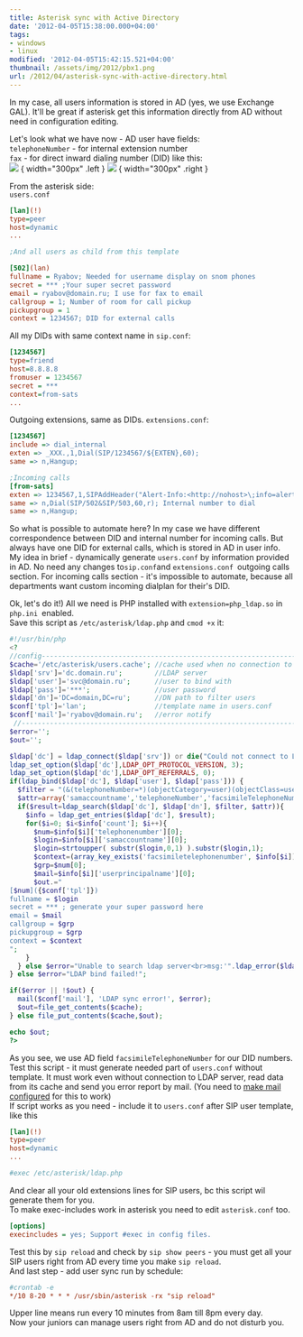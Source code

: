 ```yaml
---
title: Asterisk sync with Active Directory
date: '2012-04-05T15:38:00.000+04:00'
tags:
- windows
- linux
modified: '2012-04-05T15:42:15.521+04:00'
thumbnail: /assets/img/2012/pbx1.png
url: /2012/04/asterisk-sync-with-active-directory.html
---
```

In my case, all users information is stored in AD (yes, we use Exchange GAL). It'll be great if asterisk get this information directly from AD without need in configuration editing.

Let's look what we have now - AD user have fields:  
`telephoneNumber` - for internal extension number   
`fax` - for direct inward dialing number (DID) like this:  
![](/assets/img/2012/pbx1.png)
{ width="300px" .left }
![](/assets/img/2012/pbx2.png)
{ width="300px" .right }
<div style="clear:both"></div>

From the asterisk side:  
`users.conf`  
```ini
[lan](!)
type=peer
host=dynamic
...

;And all users as child from this template

[502](lan)
fullname = Ryabov; Needed for username display on snom phones
secret = *** ;Your super secret password
email = ryabov@domain.ru; I use for fax to email
callgroup = 1; Number of room for call pickup
pickupgroup = 1
context = 1234567; DID for external calls
```
All my DIDs with same context name in `sip.conf`:  
```ini
[1234567]
type=friend
host=8.8.8.8
fromuser = 1234567
secret = ***
context=from-sats
...
```
Outgoing extensions, same as DIDs. `extensions.conf`:  
```ini
[1234567]
include => dial_internal
exten => _XXX.,1,Dial(SIP/1234567/${EXTEN},60);
same => n,Hangup;

;Incoming calls
[from-sats]
exten => 1234567,1,SIPAddHeader("Alert-Info:<http://nohost>\;info=alert-external\;x-line-id=0"); Different ring melody for external calls
same => n,Dial(SIP/502&SIP/503,60,r); Internal number to dial
same => n,Hangup;
```
  
So what is possible to automate here? In my case we have different correspondence between DID and internal number for incoming calls. But always have one DID for external calls, which is stored in AD in user info. My idea in brief - dynamically generate `users.conf` by information provided in AD. No need any changes to` sip.conf `and `extensions.conf `outgoing calls section. For incoming calls section - it's impossible to automate, because all departments want custom incoming dialplan for their's DID.  

Ok, let's do it!) All we need is PHP installed with `extension=php_ldap.so` in `php.ini `enabled.  
Save this script as `/etc/asterisk/ldap.php` and `cmod +x` it:  
```php
#!/usr/bin/php
<?
//config------------------------------------------------------------------------
$cache='/etc/asterisk/users.cache'; //cache used when no connection to DC
$ldap['srv']='dc.domain.ru';        //LDAP server
$ldap['user']='svc@domain.ru';      //user to bind with
$ldap['pass']='***';                //user password
$ldap['dn']='DC=domain,DC=ru';      //DN path to filter users
$conf['tpl']='lan';                 //template name in users.conf
$conf['mail']='ryabov@domain.ru';   //error notify
 //------------------------------------------------------------------------------
$error='';
$out='';

$ldap['dc'] = ldap_connect($ldap['srv']) or die("Could not connect to LDAP!</br>");
ldap_set_option($ldap['dc'],LDAP_OPT_PROTOCOL_VERSION, 3);
ldap_set_option($ldap['dc'],LDAP_OPT_REFERRALS, 0);
if(ldap_bind($ldap['dc'], $ldap['user'], $ldap['pass'])) {
  $filter = "(&(telephoneNumber=*)(objectCategory=user)(objectClass=user)(samAccountName=*))";
  $attr=array('samaccountname','telephoneNumber','facsimileTelephoneNumber', 'userPrincipalName');
  if($result=ldap_search($ldap['dc'], $ldap['dn'], $filter, $attr)){
    $info = ldap_get_entries($ldap['dc'], $result);
    for($i=0; $i<$info['count']; $i++){
      $num=$info[$i]['telephonenumber'][0];
      $login=$info[$i]['samaccountname'][0];
      $login=strtoupper( substr($login,0,1) ).substr($login,1);
      $context=(array_key_exists('facsimiletelephonenumber', $info[$i]))?$info[$i]['facsimiletelephonenumber'][0]:'users';
      $grp=$num[0];
      $mail=$info[$i]['userprincipalname'][0];
      $out.="
[$num]({$conf['tpl']})
fullname = $login
secret = *** ; generate your super password here
email = $mail
callgroup = $grp
pickupgroup = $grp
context = $context
";
    }
  } else $error="Unable to search ldap server<br>msg:'".ldap_error($ldap['dc'])."'</br>";
} else $error="LDAP bind failed!";

if($error || !$out) {
  mail($conf['mail'], 'LDAP sync error!', $error);
  $out=file_get_contents($cache);
} else file_put_contents($cache,$out);

echo $out;
?>
```
As you see, we use AD field `facsimileTelephoneNumber` for our DID numbers. Test this script - it must generate needed part of `users.conf` without template. It must work even without connection to LDAP server, read data from its cache and send you error report by mail. (You need to [make mail configured](/2011/09/debian-mail-notification-by-gmail.html">) for this to work)  
If script works as you need - include it to `users.conf` after SIP user template, like this  
```ini
[lan](!)
type=peer
host=dynamic
...

#exec /etc/asterisk/ldap.php
```
And clear all your old extensions lines for SIP users, bc this script wil generate them for you.   
To make exec-includes work in asterisk you need to edit `asterisk.conf` too.  
```ini
[options]
execincludes = yes; Support #exec in config files.
```

Test this by `sip reload` and check by `sip show peers` - you must get all your SIP users right from AD every time you make `sip reload`.  
And last step - add user sync run by schedule:  
```ini
#crontab -e
*/10 8-20 * * * /usr/sbin/asterisk -rx "sip reload"
```
Upper line means run every 10 minutes from 8am till 8pm every day.  
Now your juniors can manage users right from AD and do not disturb you.
